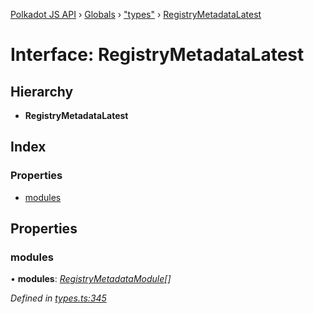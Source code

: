 [Polkadot JS API](../README.md) › [Globals](../globals.md) › ["types"](../modules/_types_.md) › [RegistryMetadataLatest](_types_.registrymetadatalatest.md)

# Interface: RegistryMetadataLatest

## Hierarchy

* **RegistryMetadataLatest**

## Index

### Properties

* [modules](_types_.registrymetadatalatest.md#modules)

## Properties

###  modules

• **modules**: *[RegistryMetadataModule](_types_.registrymetadatamodule.md)[]*

*Defined in [types.ts:345](https://github.com/polkadot-js/api/blob/7f39c573ce/packages/types/src/types.ts#L345)*
